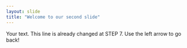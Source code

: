 ```yaml
---
layout: slide
title: "Welcome to our second slide"
---
```

Your text. This line is already changed at STEP 7.
Use the left arrow to go back!

